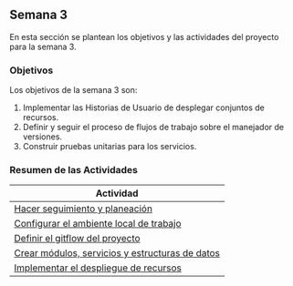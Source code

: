 ## Semana 3

En esta sección se plantean los objetivos y las actividades del proyecto para la semana 3.

### Objetivos

Los objetivos de la semana 3 son:

1. Implementar las Historias de Usuario de desplegar conjuntos de recursos.
2. Definir y seguir el proceso de flujos de trabajo sobre el manejador de versiones.
3. Construir pruebas unitarias para los servicios.

### Resumen de las Actividades

| Actividad                                                     |
| ------------------------------------------------------------- |
| [Hacer seguimiento y planeación ](s3_syp)                     |
| [Configurar el ambiente local de trabajo ](s3_configurar)     |
| [Definir el gitflow del proyecto](s3_gitflow)                 |
| [Crear módulos, servicios y estructuras de datos](s3_modulos) |
| [Implementar el despliegue de recursos](s3_desplegar)         |
